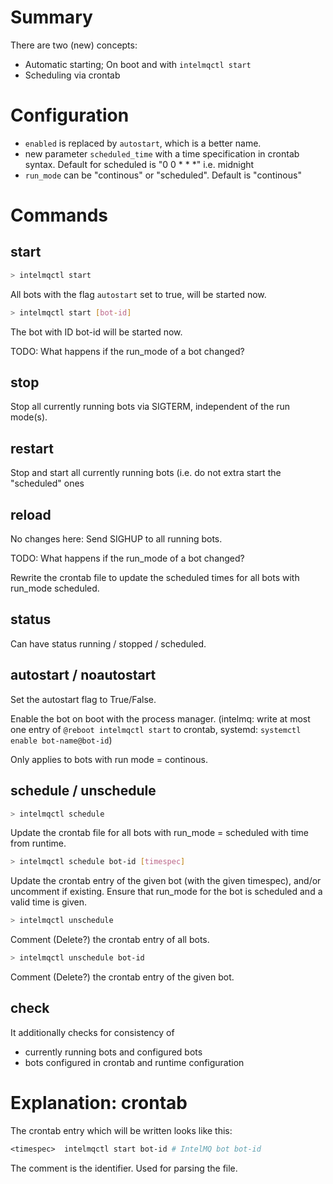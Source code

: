 # Summary

There are two (new) concepts:
* Automatic starting; On boot and with `intelmqctl start`
* Scheduling via crontab

# Configuration

* `enabled` is replaced by `autostart`, which is a better name.
* new parameter `scheduled_time` with a time specification in crontab syntax. Default for scheduled is "0 0 * * *" i.e. midnight
* `run_mode` can be "continous" or "scheduled". Default is "continous"

# Commands

## start

```bash
> intelmqctl start
```
All bots with the flag `autostart` set to true, will be started now. 

```bash
> intelmqctl start [bot-id]
```
The bot with ID bot-id will be started now.

TODO: What happens if the run_mode of a bot changed?

## stop
Stop all currently running bots via SIGTERM, independent of the run mode(s).

## restart
Stop and start all currently running bots (i.e. do not extra start the "scheduled" ones

## reload
No changes here: Send SIGHUP to all running bots.

TODO: What happens if the run_mode of a bot changed?

Rewrite the crontab file to update the scheduled times for all bots with run_mode scheduled.

## status
Can have status running / stopped / scheduled.

## autostart / noautostart
Set the autostart flag to True/False.

Enable the bot on boot with the process manager. (intelmq: write at most one entry of `@reboot intelmqctl start` to crontab, systemd: `systemctl enable bot-name@bot-id`)

Only applies to bots with run mode = continous.

## schedule / unschedule

```bash
> intelmqctl schedule
```
Update the crontab file for all bots with run_mode = scheduled with time from runtime.

```bash
> intelmqctl schedule bot-id [timespec]
```
Update the crontab entry of the given bot (with the given timespec), and/or uncomment if existing.
Ensure that run_mode for the bot is scheduled and a valid time is given.

```bash
> intelmqctl unschedule
```
Comment (Delete?) the crontab entry of all bots.

```bash
> intelmqctl unschedule bot-id
```
Comment (Delete?) the crontab entry of the given bot.

## check
It additionally checks for consistency of
* currently running bots and configured bots
* bots configured in crontab and runtime configuration

# Explanation: crontab

The crontab entry which will be written looks like this:

```perl
<timespec>  intelmqctl start bot-id # IntelMQ bot bot-id
```

The comment is the identifier. Used for parsing the file.
